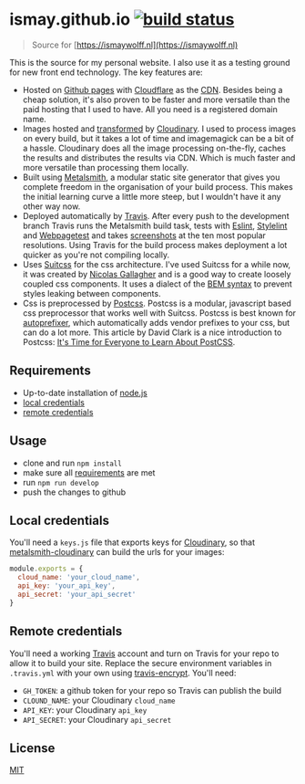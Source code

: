 # ismay.github.io [![build status][build-badge]][build-url]

> Source for [https://ismaywolff.nl](https://ismaywolff.nl)

This is the source for my personal website. I also use it as a testing ground for new front end technology. The key features are:

* Hosted on [Github pages](https://pages.github.com/) with [Cloudflare](https://www.cloudflare.com/) as the [CDN](https://en.wikipedia.org/wiki/Content_delivery_network). Besides being a cheap solution, it's also proven to be faster and more versatile than the paid hosting that I used to have. All you need is a registered domain name.
* Images hosted and [transformed](http://cloudinary.com/documentation/image_transformations) by [Cloudinary](http://cloudinary.com/). I used to process images on every build, but it takes a lot of time and imagemagick can be a bit of a hassle. Cloudinary does all the image processing on-the-fly, caches the results and distributes the results via CDN. Which is much faster and more versatile than processing them locally.
* Built using [Metalsmith](http://www.metalsmith.io/), a modular static site generator that gives you complete freedom in the organisation of your build process. This makes the initial learning curve a little more steep, but I wouldn't have it any other way now.
* Deployed automatically by [Travis](https://travis-ci.org/). After every push to the development branch Travis runs the Metalsmith build task, tests with [Eslint](http://eslint.org/), [Stylelint](http://stylelint.io/) and [Webpagetest](http://www.webpagetest.org/) and takes [screenshots](https://github.com/sindresorhus/pageres) at the ten most popular resolutions. Using Travis for the build process makes deployment a lot quicker as you're not compiling locally.
* Uses [Suitcss](https://suitcss.github.io/) for the css architecture. I've used Suitcss for a while now, it was created by [Nicolas Gallagher](http://nicolasgallagher.com/) and is a good way to create loosely coupled css components. It uses a dialect of the [BEM syntax](http://csswizardry.com/2013/01/mindbemding-getting-your-head-round-bem-syntax/) to prevent styles leaking between components.
* Css is preprocessed by [Postcss](http://postcss.org/). Postcss is a modular, javascript based css preprocessor that works well with Suitcss. Postcss is best known for [autoprefixer](https://github.com/postcss/autoprefixer), which automatically adds vendor prefixes to your css, but can do a lot more. This article by David Clark is a nice introduction to Postcss: [It's Time for Everyone to Learn About PostCSS](http://davidtheclark.com/its-time-for-everyone-to-learn-about-postcss/).

## Requirements

* Up-to-date installation of [node.js](https://nodejs.org/en/)
* [local credentials](#local-credentials)
* [remote credentials](#remote-credentials)

## Usage

* clone and run `npm install`
* make sure all [requirements](#requirements) are met
* run `npm run develop`
* push the changes to github

## Local credentials

You'll need a `keys.js` file that exports keys for [Cloudinary](http://cloudinary.com/), so that [metalsmith-cloudinary](https://github.com/superwolff/metalsmith-cloudinary) can build the urls for your images:

```javascript
module.exports = {
  cloud_name: 'your_cloud_name',
  api_key: 'your_api_key',
  api_secret: 'your_api_secret'
}
```

## Remote credentials

You'll need a working [Travis](https://travis-ci.org/) account and turn on Travis for your repo to allow it to build your site. Replace the secure environment variables in `.travis.yml` with your own using [travis-encrypt](https://www.npmjs.com/package/travis-encrypt). You'll need:

* `GH_TOKEN`: a github token for your repo so Travis can publish the build
* `CLOUND_NAME`: your Cloudinary `cloud_name`
* `API_KEY`: your Cloudinary `api_key`
* `API_SECRET`: your Cloudinary `api_secret`

## License

[MIT](http://ismay.mit-license.org/)

[build-badge]: https://travis-ci.org/ismay/ismay.github.io.svg
[build-url]: https://travis-ci.org/ismay/ismay.github.io
